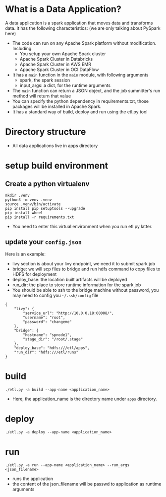 # What is a Data Application?

A data application is a spark application that moves data and transforms data. It has the following characteristics: (we are only talking about PySpark here)
- The code can run on any Apache Spark platform without modification. Including:
    - You setup your own Apache Spark cluster
    - Apache Spark Cluster in Databricks
    - Apache Spark Cluster in AWS EMR
    - Apache Spark Cluster in OCI DataFlow
- It has a `main` function in the `main` module, with following arguments
    - spark, the spark session
    - input_args: a dict, for the runtime arguments
- The `main` function can return a JSON object, and the job summitter's run method will return that value
- You can specify the python dependency in requirements.txt, those packages will be installed in Apache Spark.
- It has a standard way of build, deploy and run using the etl.py tool

# Directory structure
- All data applications live in apps directory


# setup build environment
## Create a python virtualenv

```
mkdir .venv
python3 -m venv .venv
source .venv/bin/activate
pip install pip setuptools --upgrade
pip install wheel
pip install -r requirements.txt
```

- You need to enter this virtual environment when you run etl.py latter.

## update your `config.json`
Here is an example:
- livy section is about your livy endpoint, we need it to submit spark job
- bridge: we will scp files to bridge and run hdfs command to copy files to HDFS for deployment
- deploy_base: the location built artifacts will be deployed
- run_dir: the place to store runtime information for the spark job
- You should be able to ssh to the bridge machine without password, you may need to config you `~/.ssh/config` file
```
{
    "livy": {
        "service_url": "http://10.0.0.18:60008/",
        "username": "root",
        "password": "changeme"
    },
    "bridge": {
        "hostname": "spnode1",
        "stage_dir": "/root/.stage"
    },
    "deploy_base": "hdfs:///etl/apps",
    "run_dir": "hdfs:///etl/runs"
}
```
</details>

# build
`./etl.py -a build --app-name <application_name>`
- Here, the application_name is the directory name under `apps` directory.

# deploy
`./etl.py -a deploy --app-name <application_name>`

# run
`./etl.py -a run --app-name <application_name> --run_args <json_filename>`
- runs the application
- the content of the json_filename will be passwd to application as runtime arguments
